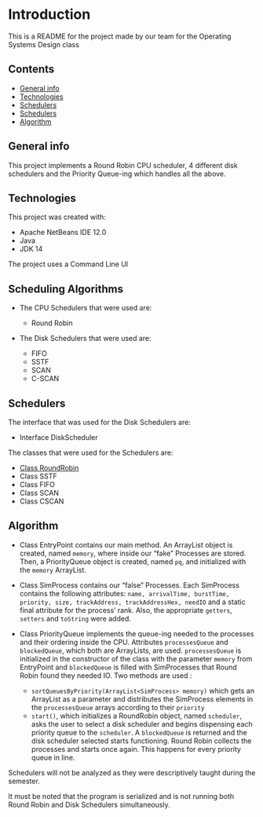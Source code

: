 # Introduction
This is a README for the project made by our team for the Operating Systems Design class

## Contents
* [General info](#general-info)
* [Technologies](#technologies)
* [Schedulers](#scheduling-algorithms)
* [Schedulers](#schedulers)
* [Algorithm](#algorithm)

## General info
This project implements a Round Robin CPU scheduler, 4 different disk schedulers and the Priority Queue-ing which handles all the above.

## Technologies
This project was created with:
* Apache NetBeans IDE 12.0
* Java
* JDK 14

The project uses a Command Line UI

## Scheduling Algorithms
* The CPU Schedulers that were used are:
  * Round Robin

* The Disk Schedulers that were used are:
  * FIFO
  * SSTF
  * SCAN
  * C-SCAN

## Schedulers
The interface that was used for the Disk Schedulers are:
  * Interface DiskScheduler

The classes that were used for the Schedulers are:
  * [Class RoundRobin](./scheduler/src/Scheduler/ProcessScheduler/RoundRobin.java)
  * Class SSTF
  * Class FIFO
  * Class SCAN
  * Class CSCAN

## Algorithm
* Class EntryPoint contains our main method. An ArrayList object is created, named ``memory``, where inside our “fake” Processes are stored. Then, a PriorityQueue object is created, named ``pq``, and initialized with the ``memory`` ArrayList.

* Class SimProcess contains our “false” Processes. Each SimProcess contains the following attributes: ``name, arrivalTime, burstTime, priority, size, trackAddress, trackAddressHex, needIO`` and a static final attribute for the process’ rank. Also, the appropriate ``getters``, ``setters`` and ``toString`` were added.

* Class PriorityQueue implements the queue-ing needed to the processes and their ordering inside the CPU. Attributes ``processesQueue`` and ``blockedQueue``, which both are ArrayLists, are used. ``processesQueue`` is initialized in the constructor of the class with the parameter ``memory`` from EntryPoint and ``blockedQueue`` is filled with SimProcesses that Round Robin found they needed IO. Two methods are used :
  * ``sortQueuesByPriority(ArrayList<SimProcess> memory)`` which gets an ArrayList as a parameter and distributes the SimProcess elements in the ``processesQueue`` arrays according to their ``priority``
  * ``start()``, which initializes a RoundRobin object, named ``scheduler``, asks the user to select a disk scheduler and begins dispensing each priority queue to the ``scheduler``. A  ``blockedQueue`` is returned and the disk scheduler selected starts functioning. Round Robin collects the processes and starts once again. This happens for every priority queue in line.

Schedulers will not be analyzed as they were descriptively taught during the semester.

It must be noted that the program is serialized and is not running both Round Robin and Disk Schedulers simultaneously.


